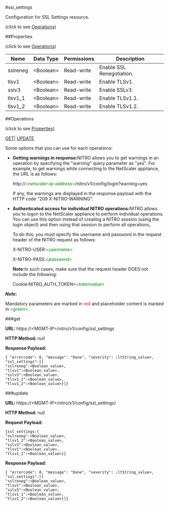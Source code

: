 #ssl_settings



Configuration for SSL Settings resource.

<span>(click to see [Operations](#operations))</span>



##Properties 

<span>(click to see [Operations](#operations))</span>





<table><thead><tr><th>Name</th><th>Data Type</th><th>Permissions</th><th>Description</th></tr></thead><tbody><tr><td>sslreneg</td><td>&lt;Boolean></td><td>Read-write</td><td>Enable SSL Renegotiation.</td></tr><tr><td>tlsv1</td><td>&lt;Boolean></td><td>Read-write</td><td>Enable TLSv1.</td></tr><tr><td>sslv3</td><td>&lt;Boolean></td><td>Read-write</td><td>Enable SSLv3.</td></tr><tr><td>tlsv1_1</td><td>&lt;Boolean></td><td>Read-write</td><td>Enable TLSv1.1.</td></tr><tr><td>tlsv1_2</td><td>&lt;Boolean></td><td>Read-write</td><td>Enable TLSv1.2.</td></tr></tbody></table>

##Operations 

<span>(click to see [Properties](#properties))</span>





[GET](#get)| [UPDATE](#update)





Some options that you can use for each operations:

<ul><li><p><b>Getting warnings in response:</b>NITRO allows you to get warnings in an operation by specifying the "warning" query parameter as "yes". For example, to get warnings while connecting to the NetScaler appliance, the URL is as follows:</p><p>http://<span style="color:green;font-style:italic;">&lt;netscaler-ip-address&gt;</span>/nitro/v1/config/login?warning=yes</p><p>If any, the warnings are displayed in the response payload with the HTTP code "209 X-NITRO-WARNING".</p></li><li><p><b>Authenticated access for individual NITRO operations:</b>NITRO allows you to logon to the NetScaler appliance to perform individual operations. You can use this option instead of creating a NITRO session (using the login object) and then using that session to perform all operations,</p><p>To do this, you must specify the username and password in the request header of the NITRO request as follows:</p><p>X-NITRO-USER:<span style="color:green;font-style:italic;">&lt;username&gt;</span></p><p>X-NITRO-PASS:<span style="color:green;font-style:italic;">&lt;password&gt;</span></p><p><b>Note:</b>In such cases, make sure that the request header DOES not include the following:</p><p>Cookie:NITRO_AUTH_TOKEN=<span style="color:green;font-style:italic;">&lt;tokenvalue&gt;</span></p></li></ul>







***Note:*** 

Mandatory parameters are marked in <span style="color:#FF0000;">red</span> and placeholder content is marked in <span style="color:green;font-style:italic">&lt;green&gt;</span>.



###get







<b>URL: </b>https://&lt;MGMT-IP&gt;/nitro/v1/config/ssl_settings

<b>HTTP Method: </b>null

<b>Response Payload: </b>
```
{ "errorcode": 0, "message": "Done", "severity": ;ltString_value>, "ssl_settings":[{
"sslreneg":<Boolean_value>,
"tlsv1":<Boolean_value>,
"sslv3":<Boolean_value>,
"tlsv1_1":<Boolean_value>,
"tlsv1_2":<Boolean_value>}]}
```







###update







<b>URL: </b>https://&lt;MGMT-IP&gt;/nitro/v1/config/ssl_settings/

<b>HTTP Method: </b>null

<b>Request Payload: </b>
```
{ssl_settings:{
"sslreneg":<Boolean_value>,
"tlsv1_2":<Boolean_value>,
"sslv3":<Boolean_value>,
"tlsv1":<Boolean_value>,
"tlsv1_1":<Boolean_value>}}
```

<b>Response Payload: </b>
```
{ "errorcode": 0, "message": "Done", "severity": ;ltString_value>, "ssl_settings":[{
"sslreneg":<Boolean_value>,
"tlsv1":<Boolean_value>,
"sslv3":<Boolean_value>,
"tlsv1_1":<Boolean_value>,
"tlsv1_2":<Boolean_value>}]}
```







